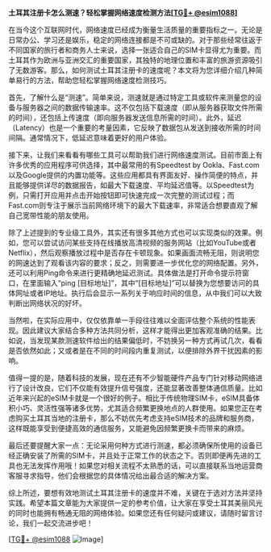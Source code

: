 **土耳其注册卡怎么测速？轻松掌握网络速度检测方法[[TG💪+ @esim1088](https://t.me/s/esim1088)]**

在当今这个互联网时代，网络速度已经成为衡量生活质量的重要指标之一。无论是日常办公、学习还是娱乐，稳定的网络连接都是不可或缺的。对于那些经常往返于不同国家的旅行者和商务人士来说，选择一张适合自己的SIM卡显得尤为重要。而土耳其作为欧洲与亚洲交汇的重要国家，其独特的地理位置和丰富的旅游资源吸引了无数游客。那么，如何测试土耳其注册卡的速度呢？本文将为您详细介绍几种简单易行的方法，帮助您轻松掌握网络速度检测技巧。

首先，了解什么是“测速”。简单来说，测速就是通过特定工具或软件来测量您的设备与服务器之间的数据传输速率。这不仅包括下载速度（即从服务器获取文件所需的时间），还包括上传速度（即向服务器发送信息所需的时间）。此外，延迟（Latency）也是一个重要的考量因素，它反映了数据包从发送到接收所需的时间间隔。通常情况下，低延迟意味着更好的用户体验。

接下来，让我们来看看有哪些工具可以帮助我们进行网络速度测试。目前市面上有许多优秀的应用程序可供选择，其中最常用的有Speedtest by Ookla、Fast.com以及Google提供的内置功能等。这些应用都具有界面友好、操作简便的特点，并且能够提供详尽的数据报告，如最大下载速度、平均延迟值等。以Speedtest为例，只需打开应用并点击开始按钮即可快速完成一次完整的测试过程；而Fast.com则专注于展示当前网络环境下的最大下载速率，非常适合想要直观了解自己宽带性能的朋友使用。

除了上述提到的专业级工具外，其实还有很多其他方式也可以实现类似的效果。例如，您可以尝试访问某些支持在线播放高清视频的服务网站（比如YouTube或者Netflix），然后观察播放过程中是否存在卡顿现象。如果画面流畅无阻，则说明您的网速达到了观看该内容的要求；反之，则需要进一步优化您的网络配置。另外，还可以利用Ping命令来进行更精确地延迟测试。具体做法是打开命令提示符窗口，在里面输入“ping [目标地址]”，其中“[目标地址]”可以替换为您想要访问的具体网址或者IP地址。执行后会显示一系列关于响应时间的信息，从中我们可以大致判断出网络状况的好坏。

当然啦，在实际应用中，仅仅依靠单一手段往往难以全面评估整个系统的性能表现。因此建议大家结合多种方法共同分析，这样才能得出更加客观准确的结果。比如说，当发现某款测速软件给出的结果偏低时，不妨换另一种方式再试几次，看看是否依然如此；又或者是在不同的时间段内重复测试，以便排除外界干扰因素的影响。

值得一提的是，随着科技的发展，现在还有不少智能硬件产品专门针对移动网络进行了设计改良，它们不仅能有效提升信号强度，还能显著改善整体通信质量。比如近年来兴起的eSIM卡就是一个很好的例子。相比于传统物理SIM卡，eSIM具备体积小巧、灵活性强等诸多优势，尤其适合频繁更换地点的人群使用。如果您正在考虑购买土耳其当地的注册卡，那么不妨优先考虑支持eSIM技术的品牌和服务商，这样既能享受到便捷高效的通信服务，又能避免因频繁更换卡而带来的麻烦。

最后还要提醒大家一点：无论采用何种方式进行测速，都必须确保所使用的设备已经正确安装了所需的SIM卡，并且处于正常工作的状态之下。否则即便再先进的工具也无法发挥作用哦！如果您对相关流程不太熟悉的话，可以直接联系当地运营商客服寻求指导，他们会根据您的具体情况给出最合适的解决方案。

综上所述，要想有效地测试土耳其注册卡的速度并不难，关键在于选对方法并坚持实践。希望本篇文章能为大家提供一定的参考价值，让大家在享受土耳其美丽风光的同时也能拥有畅通无阻的网络体验。如果您还有任何疑问或建议，请随时留言讨论，我们一起交流进步吧！

[[TG💪+ @esim1088](https://t.me/s/esim1088) ![Image](https://i.postimg.cc/4NQfJmqS/Snipaste-2025-05-13-00-14-12.png)]